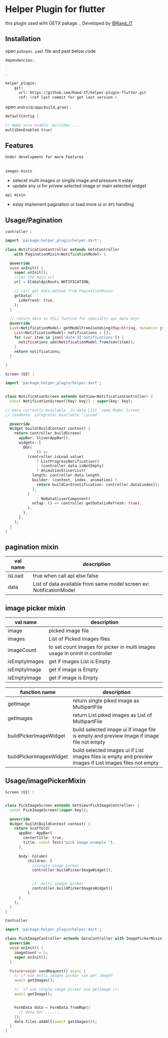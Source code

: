 # Helper Plugin for flutter

this plugin used wiht GETX pakage .. Developed by  [@Raed_IT](https://www.github.com/Raed-IT)

## Installation

open `pubspec.yaml` file and past below code

```bash
dependencies:
.
.
.

helper_plugin:
    git:
      url: https://github.com/Raed-IT/helper-plugin-flutter.git
      ref: <ref last commit for get last version >
```

open `android/app/build.grael` :

```dart
defaultConfig {

// Make sure enable  multiDex ...
multiDexEnabled true}
```

## Features

`Under development for more Features`

\
`images mixin `

- selecet multi images or singile image and pressure it eslay
- update any ui for privew selected image or main selected widget

`api mixin `

- eslay implement pagination or load more ui or `API` handling

## Usage/Pagination

`controller : `

```dart
import 'package:helper_plugin/helper.dart';

class NotificationController extends GetxController
    with PaginationMixin<NotificationModel> {

  @override
  void onInit() {
    super.onInit();
    //set the main url 
    url = GlobalApiRouts.NOTIFICATION;

    // call get data method from PaginationMixin
    getData(
      isRefresh: true,
    );
  }

  // return data in this funtion for specialty api data keys 
  @override
  List<NotificationModel> getModelFromJsonUsing(Map<String, dynamic> json) {
    List<NotificationModel> notifications = [];
    for (var item in json['data']['notifications']) {
      notifications.add(NotificationModel.fromJson(item));
    }
    return notifications;
  }

}
```

`Screen (UI) :`

```dart
import 'package:helper_plugin/helper.dart';


class NotificationScreen extends GetView<NotificationController> {
  const NotificationScreen({Key? key}) : super(key: key);

// data currently Available  in data List 'same Model Screen '
// loadData  integrator Available 'isLoad'

  @override
  Widget build(BuildContext context) {
    return controller.buildScreen(
      appBar: SliverAppBar(),
      widgets: [
        Obx(
              () =>
          (controller.isLoad.value)
              ? ListProgressNotification()
              : (controller.data.isNotEmpty)
              ? AnimationSliverList(
            length: controller.data.length,
            builder: (context, index, animation) {
              return buildCard(notification: controller.data[index]);
            },
          )
              : NoDataSliverComponent(
            onTap: () => controller.getData(isRefresh: true),
          ),
        ),
      ],
    );
  }
}

```

## pagination mixin

| val name | description                                                          |
|----------|----------------------------------------------------------------------|
| isLoad   | true when call api else false                                        |
| data     | List of  data available from same model screen ex: NotificationModel |

## image  picker mixin

| val name      | description                                                                  |
|---------------|------------------------------------------------------------------------------|
| image         | picked image file                                                            |
| images        | List of Picked images files                                                  |
| imageCount    | to set count images for picker in multi images usage in oninit in controller |
| isEmptyImages | get if images List is Empty                                                  |
| isEmptyImage  | get if image is Empty                                                        |
| isEmptyImage  | get if image is Empty                                                        |

| function name           | description                                                                                               |
|-------------------------|-----------------------------------------------------------------------------------------------------------|
| getImage                | return  single piked image as MultipartFile                                                               |
| getImages               | return  List piked images as List of MultipartFile                                                        |
| buildPickerImageWidget  | build selected image ui if  image file is empty and preview image if image file not empty                 |
| buildPickerImagesWidget | build selected images ui if List  images files is empty and preview images if List images files not empty |

## Usage/imagePickerMixin

`Screen (UI) :`

```dart

class PickImageScreen extends GetView<PickImageController> {
  const PickImageScreen({super.key});

  @override
  Widget build(BuildContext context) {
    return Scaffold(
      appBar: AppBar(
        centerTitle: true,
        title: const Text("pick image example "),
      ),

      body: Column(
          children: [
            //single image picker 
            controller.buildPickerImageWidget(),


            //  multi images picker 
            controller.buildPickerImagesWidget()
          ]
      ),
    );
  }
}

```

`Controller `

```dart
import 'package:helper_plugin/helper.dart';

class PickImageController extends GetxController with ImagePickerMixin {
  @override
  void onInit() {
    imageCount = 5;
    super.onInit();
  }

  Future<void> sendRequest() async {
    // if use multi images picker use get imageS
    await getImages();

    //  if use single image picker use getImage ();
    await getImage();


    FormData data = FormData.fromMap({
      // data her .......
    });
    data.files.addAll(await getImages());
  }
}

```
